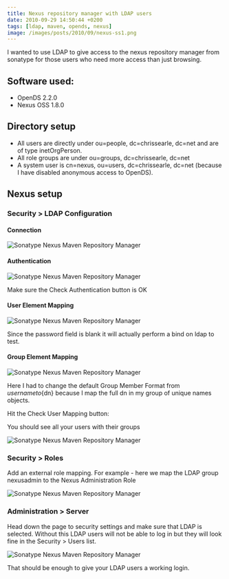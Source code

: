 ```yaml
---
title: Nexus repository manager with LDAP users
date: 2010-09-29 14:50:44 +0200
tags: [ldap, maven, opends, nexus]
image: /images/posts/2010/09/nexus-ss1.png
---
```


I wanted to use LDAP to give access to the nexus repository manager from sonatype for those users who need more access than just browsing.

## Software used:

- OpenDS 2.2.0
- Nexus OSS 1.8.0

## Directory setup

- All users are directly under ou=people, dc=chrissearle, dc=net and are of type inetOrgPerson.
- All role groups are under ou=groups, dc=chrissearle, dc=net
- A system user is cn=nexus, ou=users, dc=chrissearle, dc=net (because I have disabled anonymous access to OpenDS).

## Nexus setup

### Security > LDAP Configuration

#### Connection

![Sonatype Nexus Maven Repository Manager](/images/posts/2010/09/nexus-ss1.png)

#### Authentication

![Sonatype Nexus Maven Repository Manager](/images/posts/2010/09/nexus-ss2.png)

Make sure the Check Authentication button is OK

#### User Element Mapping

![Sonatype Nexus Maven Repository Manager](/images/posts/2010/09/nexus-ss3.png)

Since the password field is blank it will actually perform a bind on ldap to test.

#### Group Element Mapping

![Sonatype Nexus Maven Repository Manager](/images/posts/2010/09/nexus-ss4.png)

Here I had to change the default Group Member Format from ${username} to${dn} because I map the full dn in my group of unique names objects.

Hit the Check User Mapping button:

You should see all your users with their groups

![Sonatype Nexus Maven Repository Manager](/images/posts/2010/09/nexus-ss5.png)

### Security > Roles

Add an external role mapping. For example - here we map the LDAP group nexusadmin to the Nexus Administration Role

![Sonatype Nexus Maven Repository Manager](/images/posts/2010/09/nexus-ss6.png)

### Administration > Server

Head down the page to security settings and make sure that LDAP is selected. Without this LDAP users will not be able to log in but they will look fine in the Security > Users list.

![Sonatype Nexus Maven Repository Manager](/images/posts/2010/09/nexus-ss7.png)

That should be enough to give your LDAP users a working login.
